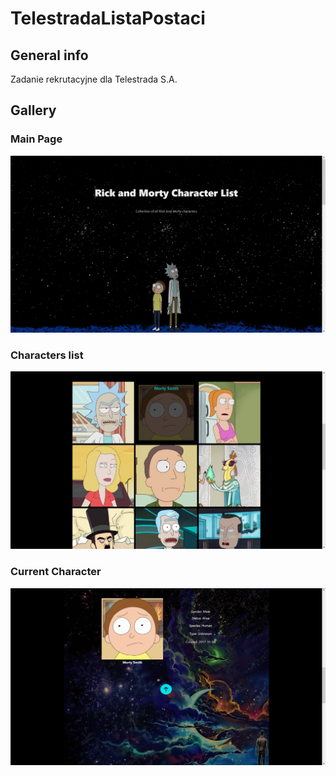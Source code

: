 # TelestradaListaPostaci

## General info

Zadanie rekrutacyjne dla Telestrada S.A.

## Gallery

### Main Page
![MainPage](https://raw.githubusercontent.com/Bileq/TelestradaListaPostaci/main/gallery/MainPage.PNG?token=AOULJZXS7SADXZE5FFOQSLDBMWBVW)
### Characters list

![CharactersList](https://raw.githubusercontent.com/Bileq/TelestradaListaPostaci/main/gallery/CharactersList.PNG?token=AOULJZSA3HGPF5YCJI2S3I3BMWBJU)

### Current Character

![CurrentCharacter](https://raw.githubusercontent.com/Bileq/TelestradaListaPostaci/main/gallery/CurrentCharacter.PNG?token=AOULJZQJ6XXHYRAFL2VTPKTBMWBQM)
